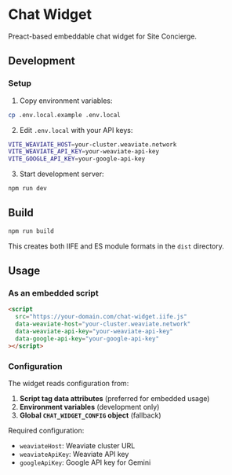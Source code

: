 # Chat Widget

Preact-based embeddable chat widget for Site Concierge.

## Development

### Setup

1. Copy environment variables:
```bash
cp .env.local.example .env.local
```

2. Edit `.env.local` with your API keys:
```bash
VITE_WEAVIATE_HOST=your-cluster.weaviate.network
VITE_WEAVIATE_API_KEY=your-weaviate-api-key
VITE_GOOGLE_API_KEY=your-google-api-key
```

3. Start development server:
```bash
npm run dev
```

## Build

```bash
npm run build
```

This creates both IIFE and ES module formats in the `dist` directory.

## Usage

### As an embedded script

```html
<script
  src="https://your-domain.com/chat-widget.iife.js"
  data-weaviate-host="your-cluster.weaviate.network"
  data-weaviate-api-key="your-weaviate-api-key"
  data-google-api-key="your-google-api-key"
></script>
```

### Configuration

The widget reads configuration from:

1. **Script tag data attributes** (preferred for embedded usage)
2. **Environment variables** (development only)
3. **Global `CHAT_WIDGET_CONFIG` object** (fallback)

Required configuration:

- `weaviateHost`: Weaviate cluster URL
- `weaviateApiKey`: Weaviate API key
- `googleApiKey`: Google API key for Gemini

